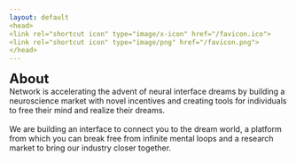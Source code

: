 ```yaml
---
layout: default
<head>
<link rel="shortcut icon" type="image/x-icon" href="/favicon.ico">
<link rel="shortcut icon" type="image/png" href="/favicon.png">
</head>
---
```


<b><font size="5">About</font></b>
<br>
Network is accelerating the advent of neural interface dreams by building a neuroscience market with novel incentives and creating tools for individuals to free their mind and realize their dreams.
<br>
<br>
We are building an interface to connect you to the dream world, a platform from which you can break free from infinite mental loops and a research market to bring our industry closer together.
